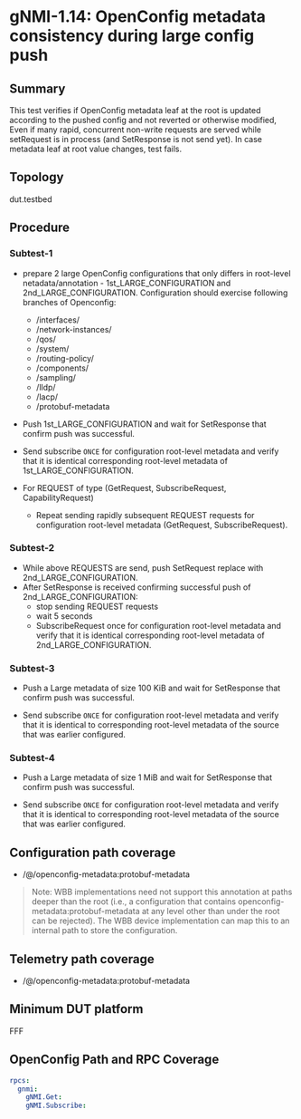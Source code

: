 # gNMI-1.14: OpenConfig metadata consistency during large config push

## Summary
This test verifies if OpenConfig metadata leaf at the root is updated according to
the pushed config and not reverted or otherwise modified, Even if many rapid,
concurrent non-write requests are served while setRequest is in
process (and SetResponse is not send yet).
In case metadata leaf at root value changes, test fails.

## Topology
dut.testbed

## Procedure
### Subtest-1

* prepare 2 large OpenConfig configurations that only differs in root-level netadata/annotation - 1st_LARGE_CONFIGURATION and 2nd_LARGE_CONFIGURATION. Configuration should exercise following branches of Openconfig:
  *  /interfaces/
  *  /network-instances/
  *  /qos/
  *  /system/
  *  /routing-policy/
  *  /components/
  *  /sampling/
  *  /lldp/
  *  /lacp/
  *  /protobuf-metadata

* Push 1st_LARGE_CONFIGURATION and wait for SetResponse that confirm push was successful.
* Send subscribe `ONCE` for configuration root-level metadata and verify that it is identical corresponding root-level metadata of 1st_LARGE_CONFIGURATION.
* For REQUEST of type (GetRequest, SubscribeRequest, CapabilityRequest)
  * Repeat sending rapidly subsequent REQUEST requests for configuration
    root-level metadata (GetRequest, SubscribeRequest).
### Subtest-2

  * While above REQUESTS are send, push SetRequest replace with 2nd_LARGE_CONFIGURATION.
  * After SetResponse is received confirming successful push of 2nd_LARGE_CONFIGURATION:
    * stop sending REQUEST requests
    * wait 5 seconds
    * SubscribeRequest once for configuration root-level metadata and verify
      that it is identical corresponding root-level metadata of
      2nd_LARGE_CONFIGURATION.
### Subtest-3

* Push a Large metadata of size 100 KiB and wait for SetResponse that confirm push was successful.

* Send subscribe `ONCE` for configuration root-level metadata and verify that it
  is identical to corresponding root-level metadata of the source that was
  earlier configured.
### Subtest-4

* Push a Large metadata of size 1 MiB and wait for SetResponse that confirm push was successful.

* Send subscribe `ONCE` for configuration root-level metadata and verify that it
  is identical to corresponding root-level metadata of the source that was
  earlier configured.


## Configuration path coverage
* /@/openconfig-metadata:protobuf-metadata

> Note: WBB implementations need not support this annotation at paths deeper
> than the root (i.e., a configuration that contains
> openconfig-metadata:protobuf-metadata at any level other than under the root
> can be rejected). The WBB device implementation can map this to an internal
> path to store the configuration.

## Telemetry path coverage
* /@/openconfig-metadata:protobuf-metadata

## Minimum DUT platform
FFF

## OpenConfig Path and RPC Coverage

```yaml
rpcs:
  gnmi:
    gNMI.Get:
    gNMI.Subscribe:

```

